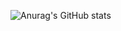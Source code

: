 ![Anurag's GitHub stats](https://github-readme-stats.vercel.app/api?username=VinciGit00&hide=contribs,prs)
